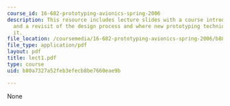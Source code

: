 ```yaml
---
course_id: 16-682-prototyping-avionics-spring-2006
description: This resource includes lecture slides with a course introduction, overview,
  and a revisit of the design process and where new prototyping techniques fall within
  it.
file_location: /coursemedia/16-682-prototyping-avionics-spring-2006/b80a7327a52feb3efecb8be7660eae9b_lect1.pdf
file_type: application/pdf
layout: pdf
title: lect1.pdf
type: course
uid: b80a7327a52feb3efecb8be7660eae9b

---
```

None